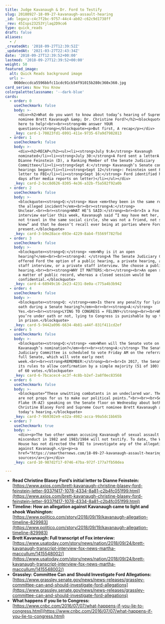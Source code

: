 ```yaml
---
title: Judge Kavanaugh & Dr. Ford to Testify
slug: 20180927-18-09-27-kavanaugh-assault-hearing
_id: legacy-c4c7f2bc-9757-44c4-ab02-c62c9d1738ff
_rev: 45Isps23253Yjlaq2D9co6
type: quick_reads
draft: false
aliases:
  - /
_createdAt: '2018-09-27T12:39:52Z'
_updatedAt: '2021-03-27T22:43:34Z'
date: '2018-09-27T12:39:52+00:00'
lastmod: '2018-09-27T12:39:52+00:00'
weight: 50
featured_image:
  alt: Quick Reads background image
  url: >-
    060deccdca5596bbfc11cdc91cb54f91015b280c360x360.jpg
card_series: Now You Know
colorpaletteclassname: '--dark-blue'
cards:
  - order: 0
    useCheckmark: false
    body: >-
      <div><h2>What do you want to know about today’s hearing of Supreme Court
      nominee Brett Kavanaugh &amp; Dr. Christine Ford?</h2><blockquote>We’re
      here to help!<br><br><strong>We answer YOUR
      questions</strong></blockquote><p>But first, A recap</p></div>
    _key: card-1-70823fd1-6991-411e-9735-67a9d7982813
  - order: 1
    useCheckmark: false
    body: >-
      <div><h2>RECAP</h2><ul><li><strong>July 9:A</strong> Kavanugh
      nominated</li><li><strong>July 30:</strong>A Ford sent a letterA to Sen.
      Dianne Feinstein (D), a Ranking Member of the Senate Judiciary
      Committee</li><li><strong>Sept 4:</strong> Kavanaugh’s Senate confirmation
      hearings began</li><li><strong>Sept 12</strong>: Feinstein sent Ford’s
      letter to FBI</li><li><strong>Sept 16:</strong> Ford identified herself (4
      days after media reports on letter)</li></ul></div>
    _key: card-2-bcc8d626-8305-4e36-a32b-f5a582f92a0b
  - order: 2
    useCheckmark: false
    body: >-
      <blockquote><strong>Q:</strong> Have <em>they been in the same room since
      the alleged incident?</em><br><br><strong>A:</strong>
      Unclear.<br><br><strong>WHAT HE’S SAID:</strong><br><br>In a Fox News
      interview earlier this week, Kavanaugh said “I may have met her, we did
      not travel in the same social circle, she was not a friend, not someone I
      knew” and that he doesn’t recall ever being at parties where Ford was
      present.</blockquote>
    _key: card-3-b9e28ace-693e-4229-8ab4-f5569f782fbd
  - order: 3
    useCheckmark: false
    body: >-
      <blockquote><strong>Q:</strong> <em>Why is it an open
      hearing?</em><br><br><strong>A: </strong>A The Senate Judiciary Committee
      offered Ford the option of a public hearing, a private hearing, a public
      staff interview, or a private staff interview. She choose a public
      hearing.<br><br><strong>WHY IT MATTERS:<br></strong><br>An open session is
      a matter of public record, whereas a closed session would be
      confidential.</blockquote>
    _key: card-4-68949c16-2e23-4231-8e0a-c775a4b3b942
  - order: 4
    useCheckmark: false
    body: >-
      <blockquote><strong>Q: </strong><em>Is there any penalty for lying under
      oath during a Senate hearing?</em><br><br><strong>A:</strong>
      Yes.<br><br><strong>LYING TO CONGRESS = FELONY</strong><br><br>Whether
      you’re under oath or not, lying to Congress is punishable by up to 5 year
      in prison.</blockquote>
    _key: card-5-9442a096-6634-4b81-a44f-831f411cd2ef
  - order: 5
    useCheckmark: false
    body: >-
      <blockquote><strong>Q:</strong> <em>When will the Senate vote on
      Kavanaugh’s nomination?</em><br><br><strong>A:</strong> The Senate
      Judiciary Committee is scheduled to vote Friday AM on the referral to the
      full Senate, which will vote early next
      week.<br><br><strong>REMEMBER:</strong><br><br>In 2017, the Senate changed
      its rules to allow confirmation by a simple majority (51 of 100) instead
      of 60 votes.</blockquote>
    _key: card-6-7bcacec4-ac3f-4c8b-b2ef-2a8f0ec83568
  - order: 6
    useCheckmark: false
    body: >-
      <blockquote>“These unwitting combatants in an undeclared war. These people
      are not props for us to make our political points.”<br><br><br>Sen. Jeff
      Flake (R-AZ) speaking on the Senate floor on Wednesday about both Dr.
      Christine Blasey Ford and Supreme Court nominee Brett Kavanaugh ahead of
      today's hearing.</blockquote>
    _key: card-7-9b9302e9-e32a-4982-acca-99a5dc1bb65b
  - order: 7
    useCheckmark: true
    body: >-
      <div><p>The two other woman accusing Kavanaugh of sexual assault and
      misconduct in 1982 and 1983/1984 will not testify. To date, the White
      House has not directed the FBI to investigate any of the allegations
      against Kavanaugh.</p><p><a
      href="https://smarthernews.com/18-09-27-kavanaugh-assault-hearing/">view
      sources</a></p></div>
    _key: card-10-987d2f17-0746-47ba-972f-177a7fb50dea

---
```

* **Read Christine Blasey Ford’s initial letter to Dianne Feinstein:**  
[https://www.axios.com/brett-kavanaugh-christine-blasey-ford-feinstein-letter-9337f417-1078-4334-8a81-c2b4fc051f99.html](https://www.axios.com/brett-kavanaugh-christine-blasey-ford-feinstein-letter-9337f417-1078-4334-8a81-c2b4fc051f99.html)
* **Timeline: How an allegation against Kavanaugh came to light and shook Washington:**  
[https://www.politico.com/story/2018/09/19/kavanaugh-allegation-timeline-829983](https://www.politico.com/story/2018/09/19/kavanaugh-allegation-timeline-829983)
* **Brett Kavanaugh: Full transcript of Fox interview:** [https://www.usatoday.com/story/news/nation/2018/09/24/brett-kavanaugh-transcript-interview-fox-news-martha-maccullum/1415548002/](https://www.usatoday.com/story/news/nation/2018/09/24/brett-kavanaugh-transcript-interview-fox-news-martha-maccullum/1415548002/)
* **Grassley: Committee Can and Should Investigate Ford Allegations:**  
[https://www.grassley.senate.gov/news/news-releases/grassley-committee-can-and-should-investigate-ford-allegations](https://www.grassley.senate.gov/news/news-releases/grassley-committee-can-and-should-investigate-ford-allegations)
* **What happens if you lie to Congress:**  
[https://www.cnbc.com/2016/07/07/what-happens-if-you-lie-to-congress.html](https://www.cnbc.com/2016/07/07/what-happens-if-you-lie-to-congress.html)